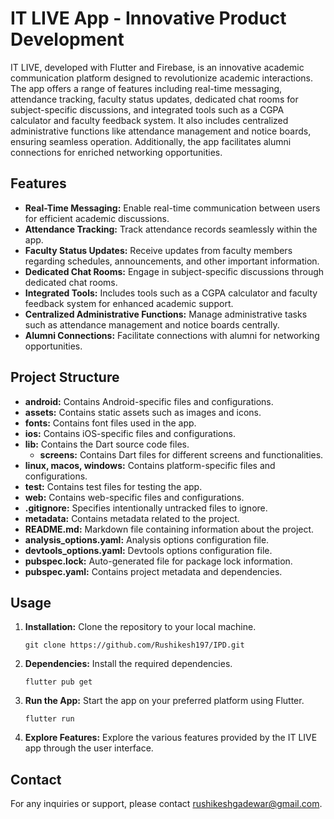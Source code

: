 # IT LIVE App - Innovative Product Development

IT LIVE, developed with Flutter and Firebase, is an innovative academic communication platform designed to revolutionize academic interactions. The app offers a range of features including real-time messaging, attendance tracking, faculty status updates, dedicated chat rooms for subject-specific discussions, and integrated tools such as a CGPA calculator and faculty feedback system. It also includes centralized administrative functions like attendance management and notice boards, ensuring seamless operation. Additionally, the app facilitates alumni connections for enriched networking opportunities.

## Features

- **Real-Time Messaging:** Enable real-time communication between users for efficient academic discussions.
- **Attendance Tracking:** Track attendance records seamlessly within the app.
- **Faculty Status Updates:** Receive updates from faculty members regarding schedules, announcements, and other important information.
- **Dedicated Chat Rooms:** Engage in subject-specific discussions through dedicated chat rooms.
- **Integrated Tools:** Includes tools such as a CGPA calculator and faculty feedback system for enhanced academic support.
- **Centralized Administrative Functions:** Manage administrative tasks such as attendance management and notice boards centrally.
- **Alumni Connections:** Facilitate connections with alumni for networking opportunities.

## Project Structure

- **android:** Contains Android-specific files and configurations.
- **assets:** Contains static assets such as images and icons.
- **fonts:** Contains font files used in the app.
- **ios:** Contains iOS-specific files and configurations.
- **lib:** Contains the Dart source code files.
  - **screens:** Contains Dart files for different screens and functionalities.
- **linux, macos, windows:** Contains platform-specific files and configurations.
- **test:** Contains test files for testing the app.
- **web:** Contains web-specific files and configurations.
- **.gitignore:** Specifies intentionally untracked files to ignore.
- **metadata:** Contains metadata related to the project.
- **README.md:** Markdown file containing information about the project.
- **analysis_options.yaml:** Analysis options configuration file.
- **devtools_options.yaml:** Devtools options configuration file.
- **pubspec.lock:** Auto-generated file for package lock information.
- **pubspec.yaml:** Contains project metadata and dependencies.

## Usage

1. **Installation:** Clone the repository to your local machine.
    ```
    git clone https://github.com/Rushikesh197/IPD.git
    ```

2. **Dependencies:** Install the required dependencies.
    ```
    flutter pub get
    ```

3. **Run the App:** Start the app on your preferred platform using Flutter.
    ```
    flutter run
    ```

4. **Explore Features:** Explore the various features provided by the IT LIVE app through the user interface.

## Contact

For any inquiries or support, please contact rushikeshgadewar@gmail.com.
